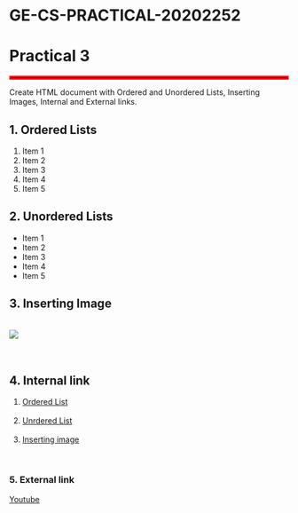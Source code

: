 # GE-CS-PRACTICAL-20202252
<html>
<head>
<title>Practical 3 sahib </title>
<style>
hr.new{border : 3px solid red}
</style>
</head>
<body><h1>Practical 3</h1>
    <hr class="new">
<p>Create HTML document with Ordered and Unordered Lists, Inserting Images, Internal and External links.</p>
<h2><a name="ol">1. Ordered Lists</a></h2>
<ol>
    <li>Item 1</li>
    <li>Item 2</li>
    <li>Item 3</li>
    <li>Item 4</li>
    <li>Item 5</li>
</ol>
<h2><a name="ul"></a>2. Unordered Lists</a></h2>
<ul>
    <li>Item 1</li>
    <li>Item 2</li>
    <li>Item 3</li>
    <li>Item 4</li>
    <li>Item 5</li>
</ul>
<h2><a name="ii">3. Inserting Image</a></h2><br>
<img src="hanny.jpg"/><br><br><br>
<h2>4. Internal link</h2>
<ol>
<li><a href="#ol">Ordered List</a></li><br>
<li><a href="#ul">Unrdered List</a></li><br>
<li><a href="#ii">Inserting image</a></li>
</ol><br>
<h3>5. External link</h3>
<a href="https://m.youtube.com">Youtube</a>
<BR><BR><BR><BR><BR><BR><BR><BR><BR><BR><BR><BR><BR><BR><BR><BR><BR><BR><BR><BR>
</body>
</html>
